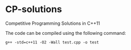 # CP-solutions
Competitive Programming Solutions in C++11

The code can be compiled using the following command:
```
g++ -std=c++11 -O2 -Wall test.cpp -o test
```
